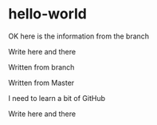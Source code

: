 # hello-world

OK here is the information from the branch

Write here and there

Written from branch

Written from Master

I need to learn a bit of GitHub

Write here and there
